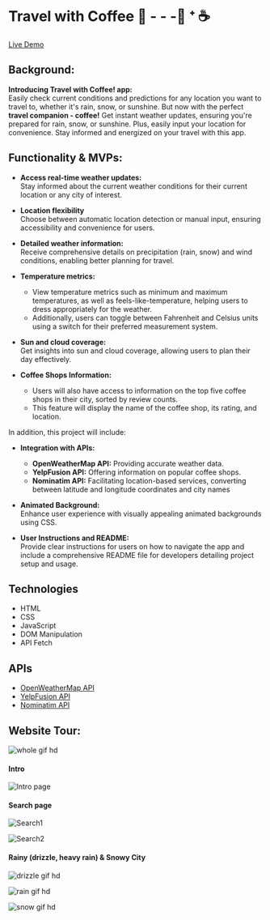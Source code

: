 # Travel with Coffee 🛫 - - -📍 ᐩ ☕️ 
[Live Demo](https://shjang1025.github.io/Travel-with-Coffee/)
## Background: 
**Introducing Travel with Coffee! app:** </br> 
Easily check current conditions and predictions for any location you want to travel to, whether it's rain, snow, or sunshine. But now with the perfect **travel companion - coffee!** Get instant weather updates, ensuring you're prepared for rain, snow, or sunshine. Plus, easily input your location for convenience. Stay informed and energized on your travel with this app.

## Functionality & MVPs:
* **Access real-time weather updates:** </br>
Stay informed about the current weather conditions for their current location or any city of interest.

* **Location flexibility** </br>
Choose between automatic location detection or manual input, ensuring accessibility and convenience for users.

* **Detailed weather information:** </br>
Receive comprehensive details on precipitation (rain, snow) and wind conditions, enabling better planning for travel.

* **Temperature metrics:** 
	* View temperature metrics such as minimum and maximum temperatures, as well as feels-like-temperature, helping users to dress appropriately for the weather.
	* Additionally, users can toggle between Fahrenheit and Celsius units using a switch for their preferred measurement system.

* **Sun and cloud coverage:** </br>
Get insights into sun and cloud coverage, allowing users to plan their day effectively.

* **Coffee Shops Information:**
	* Users will also have access to information on the top five coffee shops in their city, sorted by review counts. 
	* This feature will display the name of the coffee shop, its rating, and location.
	
In addition, this project will include:

* **Integration with APIs:**
	* **OpenWeatherMap API:** Providing accurate weather data.
	* **YelpFusion API:** Offering information on popular coffee shops.
	* **Nominatim API:** Facilitating location-based services, converting between latitude and longitude coordinates and city names
* **Animated Background:** </br>
 Enhance user experience with visually appealing animated backgrounds using CSS.

* **User Instructions and README:** </br>
Provide clear instructions for users on how to navigate the app and include a comprehensive README file for developers detailing project setup and usage.


## Technologies ##
* HTML
* CSS
* JavaScript
* DOM Manipulation
* API Fetch

## APIs ##
* [OpenWeatherMap API](https://openweathermap.org/api)
* [YelpFusion API](https://docs.developer.yelp.com/reference/v3_business_search)
* [ Nominatim API](https://nominatim.org/release-docs/latest/api/Reverse/) 

## Website Tour:
![whole gif hd](https://github.com/shjang1025/Travel-with-Coffee/assets/26673070/6e21c808-58f3-4b8d-9790-8651c3b46ebf)

#### Intro 
![Intro page](https://github.com/shjang1025/Weather-App/assets/26673070/6aa328d8-e97b-4b99-a926-be2e1d50106d)
#### Search page
![Search1](https://github.com/shjang1025/Weather-App/assets/26673070/e290c561-54c0-45ba-903a-085573b7c757)

![Search2](https://github.com/shjang1025/Weather-App/assets/26673070/7fca270f-bd2d-4d2a-a0b4-1b4a8fe8e294)
#### Rainy (drizzle, heavy rain) & Snowy City

![drizzle gif hd](https://github.com/shjang1025/Travel-with-Coffee/assets/26673070/5f2c1e19-0be5-44c6-a0cf-add6f7f6e7b5)

![rain gif hd](https://github.com/shjang1025/Travel-with-Coffee/assets/26673070/71fd8b6f-ddd3-4e85-bce2-b733c8fa2cfb)

![snow gif hd](https://github.com/shjang1025/Travel-with-Coffee/assets/26673070/4a663839-da0f-494e-94e0-531fe5c09358)